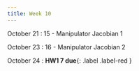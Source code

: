 ```yaml
---
title: Week 10
---
```


October 21
: 15 - Manipulator Jacobian 1

October 23
: 16 - Manipulator Jacobian 2

October 24
: **HW1 7 due**{: .label .label-red }


